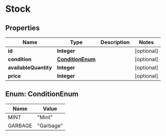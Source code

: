 

# Stock

## Properties

Name | Type | Description | Notes
------------ | ------------- | ------------- | -------------
**id** | **Integer** |  |  [optional]
**condition** | [**ConditionEnum**](#ConditionEnum) |  |  [optional]
**availableQuantity** | **Integer** |  |  [optional]
**price** | **Integer** |  |  [optional]



## Enum: ConditionEnum

Name | Value
---- | -----
MINT | &quot;Mint&quot;
GARBAGE | &quot;Garbage&quot;



